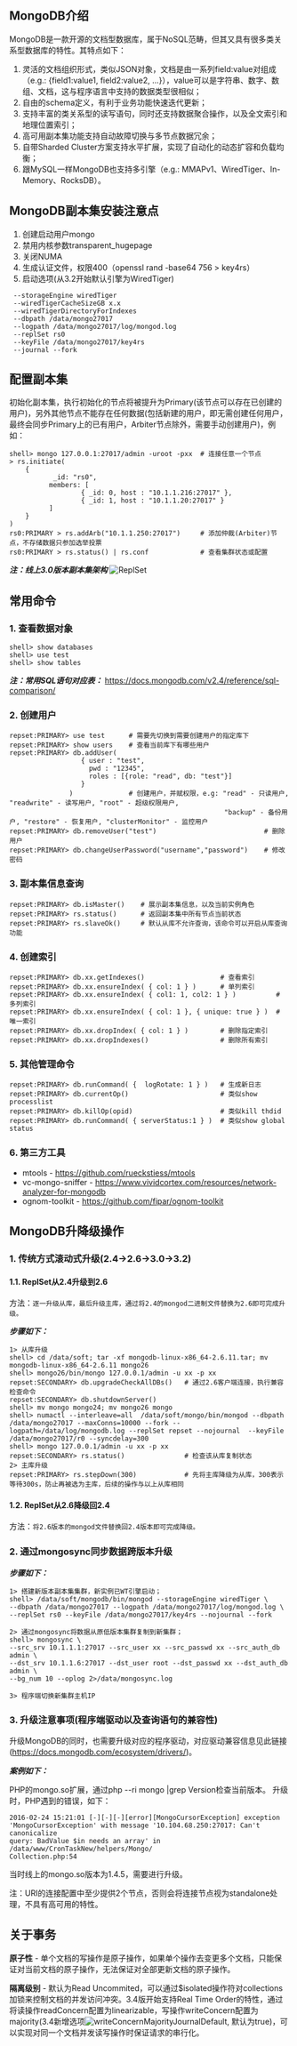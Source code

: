 ## MongoDB介绍

MongoDB是一款开源的文档型数据库，属于NoSQL范畴，但其又具有很多类关系型数据库的特性。其特点如下：

1. 灵活的文档组织形式，类似JSON对象，文档是由一系列field:value对组成（e.g.: {field1:value1, field2:value2, ...}），value可以是字符串、数字、数组、文档，这与程序语言中支持的数据类型很相似；
2. 自由的schema定义，有利于业务功能快速迭代更新；
3. 支持丰富的类关系型的读写语句，同时还支持数据聚合操作，以及全文索引和地理位置索引；
4. 高可用副本集功能支持自动故障切换与多节点数据冗余；
5. 自带Sharded Cluster方案支持水平扩展，实现了自动化的动态扩容和负载均衡；
6. 跟MySQL一样MongoDB也支持多引擎（e.g.: MMAPv1、WiredTiger、In-Memory、RocksDB）。

## MongoDB副本集安装注意点

1. 创建启动用户mongo
2. 禁用内核参数transparent_hugepage
3. 关闭NUMA
4. 生成认证文件，权限400（openssl rand -base64 756 > key4rs）
5. 启动选项(从3.2开始默认引擎为WiredTiger)

```
 --storageEngine wiredTiger 
 --wiredTigerCacheSizeGB x.x 
 --wiredTigerDirectoryForIndexes 
 --dbpath /data/mongo27017 
 --logpath /data/mongo27017/log/mongod.log 
 --replSet rs0 
 --keyFile /data/mongo27017/key4rs 
 --journal --fork
```

## 配置副本集

初始化副本集，执行初始化的节点将被提升为Primary(该节点可以存在已创建的用户)，另外其他节点不能存在任何数据(包括新建的用户，即无需创建任何用户，最终会同步Primary上的已有用户，Arbiter节点除外，需要手动创建用户)，例如：

```
shell> mongo 127.0.0.1:27017/admin -uroot -pxx  # 连接任意一个节点
> rs.initiate(
    {
           _id: "rs0",
          members: [
                  { _id: 0, host : "10.1.1.216:27017" },
                  { _id: 1, host : "10.1.1.20:27017" }
          ]
    }
)
rs0:PRIMARY > rs.addArb("10.1.1.250:27017")     # 添加仲裁(Arbiter)节点，不存储数据只参加选举投票
rs0:PRIMARY > rs.status() | rs.conf             # 查看集群状态或配置
```
***注：线上3.0版本副本集架构***
![ReplSet](https://docs.mongodb.com/manual/_images/replica-set-primary-with-secondary-and-arbiter.bakedsvg.svg)

## 常用命令

### 1. 查看数据对象

```
shell> show databases
shell> use test
shell> show tables
```
***注：常用SQL语句对应表：*** <https://docs.mongodb.com/v2.4/reference/sql-comparison/>

### 2. 创建用户

```
repset:PRIMARY> use test      # 需要先切换到需要创建用户的指定库下
repset:PRIMARY> show users    # 查看当前库下有哪些用户
repset:PRIMARY> db.addUser(
                  { user : "test", 
                    pwd : "12345", 
                    roles : [{role: "read", db: "test"}] 
                  }
               )              # 创建用户，并赋权限，e.g: "read" - 只读用户, "readwrite" - 读写用户, "root" - 超级权限用户,
                                                      "backup" - 备份用户, "restore" - 恢复用户, "clusterMonitor" - 监控用户
repset:PRIMARY> db.removeUser("test")                           # 删除用户
repset:PRIMARY> db.changeUserPassword("username","password")    # 修改密码
```

### 3. 副本集信息查询

```
repset:PRIMARY> db.isMaster()    # 展示副本集信息，以及当前实例角色
repset:PRIMARY> rs.status()      # 返回副本集中所有节点当前状态
repset:PRIMARY> rs.slaveOk()     # 默认从库不允许查询，该命令可以开启从库查询功能
```

### 4. 创建索引

```
repset:PRIMARY> db.xx.getIndexes()                   # 查看索引
repset:PRIMARY> db.xx.ensureIndex( { col: 1 } )      # 单列索引
repset:PRIMARY> db.xx.ensureIndex( { col1: 1, col2: 1 } )          # 多列索引
repset:PRIMARY> db.xx.ensureIndex( { col: 1 }, { unique: true } )  # 唯一索引
repset:PRIMARY> db.xx.dropIndex( { col: 1 } )        # 删除指定索引
repset:PRIMARY> db.xx.dropIndexes()                  # 删除所有索引
```

### 5. 其他管理命令

```
repset:PRIMARY> db.runCommand( {  logRotate: 1 } )   # 生成新日志
repset:PRIMARY> db.currentOp()                       # 类似show processlist
repset:PRIMARY> db.killOp(opid)                      # 类似kill thdid
repset:PRIMARY> db.runCommand( { serverStatus:1 } )  # 类似show global status
```

### 6. 第三方工具

* mtools - <https://github.com/rueckstiess/mtools>
* vc-mongo-sniffer - <https://www.vividcortex.com/resources/network-analyzer-for-mongodb>
* ognom-toolkit - <https://github.com/fipar/ognom-toolkit>

## MongoDB升降级操作

### 1. 传统方式滚动式升级(2.4->2.6->3.0->3.2)

#### 1.1. ReplSet从2.4升级到2.6
方法：`逐一升级从库，最后升级主库，通过将2.4的mongod二进制文件替换为2.6即可完成升级。`

***步骤如下：***

```
1> 从库升级
shell> cd /data/soft; tar -xf mongodb-linux-x86_64-2.6.11.tar; mv mongodb-linux-x86_64-2.6.11 mongo26
shell> mongo26/bin/mongo 127.0.0.1/admin -u xx -p xx
repset:SECONDARY> db.upgradeCheckAllDBs()   # 通过2.6客户端连接，执行兼容检查命令
repset:SECONDARY> db.shutdownServer()
shell> mv mongo mongo24; mv mongo26 mongo
shell> numactl --interleave=all  /data/soft/mongo/bin/mongod --dbpath /data/mongo27017 --maxConns=10000 --fork --logpath=/data/log/mongodb.log --replSet repset --nojournal  --keyFile /data/mongo27017/r0 --syncdelay=300
shell> mongo 127.0.0.1/admin -u xx -p xx
repset:SECONDARY> rs.status()               # 检查该从库复制状态
2> 主库升级
repset:PRIMARY> rs.stepDown(300)            # 先将主库降级为从库，300表示等待300s，防止再被选为主库，后续的操作与以上从库相同
```

#### 1.2. ReplSet从2.6降级回2.4

方法：`将2.6版本的mongod文件替换回2.4版本即可完成降级。`

### 2. 通过mongosync同步数据跨版本升级

***步骤如下：***

```
1> 搭建新版本副本集集群，新实例已WT引擎启动；
shell> /data/soft/mongodb/bin/mongod --storageEngine wiredTiger \
--dbpath /data/mongo27017 --logpath /data/mongo27017/log/mongod.log \ 
--replSet rs0 --keyFile /data/mongo27017/key4rs --nojournal --fork

2> 通过mongosync将数据从原低版本集群复制到新集群；
shell> mongosync \
--src_srv 10.1.1.1:27017 --src_user xx --src_passwd xx --src_auth_db admin \
--dst_srv 10.1.1.6:27017 --dst_user root --dst_passwd xx --dst_auth_db admin \ 
--bg_num 10 --oplog 2>/data/mongosync.log

3> 程序端切换新集群主机IP
```

### 3. 升级注意事项(程序端驱动以及查询语句的兼容性)

升级MongoDB的同时，也需要升级对应的程序驱动，对应驱动兼容信息见此链接(<https://docs.mongodb.com/ecosystem/drivers/>)。

***案例如下：***

PHP的mongo.so扩展，通过php --ri mongo |grep Version检查当前版本。
升级时，PHP遇到的错误，如下：

```
2016-02-24 15:21:01 [-][-][-][error][MongoCursorException] exception 
'MongoCursorException' with message '10.104.68.250:27017: Can't canonicalize 
query: BadValue $in needs an array' in /data/www/CronTaskNew/helpers/Mongo/
Collection.php:54
```

当时线上的mongo.so版本为1.4.5，需要进行升级。

注：URI的连接配置中至少提供2个节点，否则会将连接节点视为standalone处理，不具有高可用的特性。  

## 关于事务  

**原子性** - 单个文档的写操作是原子操作，如果单个操作去变更多个文档，只能保证对当前文档的原子操作，无法保证对全部更新文档的原子操作。  

**隔离级别** - 默认为Read Uncommited，可以通过$isolated操作符对collections加锁来控制文档的并发访问冲突。3.4版开始支持Real Time Order的特性，通过将读操作readConcern配置为linearizable，写操作writeConcern配置为majority(3.4新增选项![writeConcernMajorityJournalDefault](https://docs.mongodb.com/manual/reference/replica-configuration/#rsconf.writeConcernMajorityJournalDefault), 默认为true)，可以实现对同一个文档并发读写操作时保证请求的串行化。
